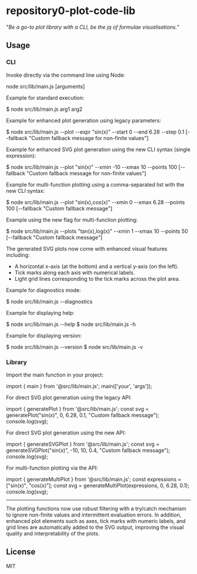 # repository0-plot-code-lib

"_Be a go-to plot library with a CLI, be the jq of formulae visualisations._"

## Usage

### CLI

Invoke directly via the command line using Node:

  node src/lib/main.js [arguments]

Example for standard execution:

  $ node src/lib/main.js arg1 arg2

Example for enhanced plot generation using legacy parameters:

  $ node src/lib/main.js --plot --expr "sin(x)" --start 0 --end 6.28 --step 0.1 [--fallback "Custom fallback message for non-finite values"]

Example for enhanced SVG plot generation using the new CLI syntax (single expression):

  $ node src/lib/main.js --plot "sin(x)" --xmin -10 --xmax 10 --points 100 [--fallback "Custom fallback message for non-finite values"]

Example for multi-function plotting using a comma-separated list with the new CLI syntax:

  $ node src/lib/main.js --plot "sin(x),cos(x)" --xmin 0 --xmax 6.28 --points 100 [--fallback "Custom fallback message"]

Example using the new flag for multi-function plotting:

  $ node src/lib/main.js --plots "tan(x),log(x)" --xmin 1 --xmax 10 --points 50 [--fallback "Custom fallback message"]

The generated SVG plots now come with enhanced visual features including:
- A horizontal x-axis (at the bottom) and a vertical y-axis (on the left).
- Tick marks along each axis with numerical labels.
- Light grid lines corresponding to the tick marks across the plot area.

Example for diagnostics mode:

  $ node src/lib/main.js --diagnostics

Example for displaying help:

  $ node src/lib/main.js --help
  $ node src/lib/main.js -h

Example for displaying version:

  $ node src/lib/main.js --version
  $ node src/lib/main.js -v

### Library

Import the main function in your project:

  import { main } from '@src/lib/main.js';
  main(['your', 'args']);

For direct SVG plot generation using the legacy API:

  import { generatePlot } from '@src/lib/main.js';
  const svg = generatePlot("sin(x)", 0, 6.28, 0.1, "Custom fallback message");
  console.log(svg);

For direct SVG plot generation using the new API:

  import { generateSVGPlot } from '@src/lib/main.js';
  const svg = generateSVGPlot("sin(x)", -10, 10, 0.4, "Custom fallback message");
  console.log(svg);

For multi-function plotting via the API:

  import { generateMultiPlot } from '@src/lib/main.js';
  const expressions = ["sin(x)", "cos(x)"];
  const svg = generateMultiPlot(expressions, 0, 6.28, 0.1);
  console.log(svg);

---

The plotting functions now use robust filtering with a try/catch mechanism to ignore non-finite values and intermittent evaluation errors. In addition, enhanced plot elements such as axes, tick marks with numeric labels, and grid lines are automatically added to the SVG output, improving the visual quality and interpretability of the plots.

## License

MIT
